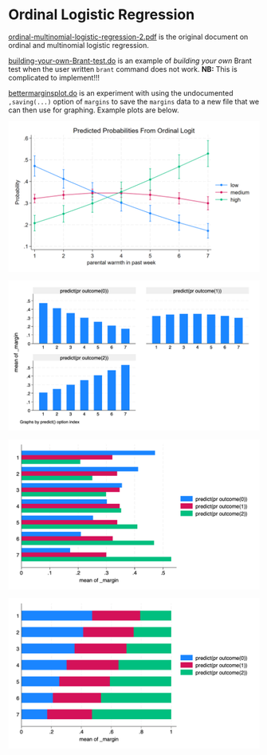 # Ordinal Logistic Regression

[ordinal-multinomial-logistic-regression-2.pdf](ordinal-multinomial-logistic-regression-2.pdf) is the original document on ordinal and multinomial logistic regression.

[building-your-own-Brant-test.do](https://github.com/agrogan1/newstuff/blob/master/categorical/ordinal-multinomial-logistic-regression-2/building-your-own-Brant-test.do) is an example of *building your own* Brant test when the user written `brant` command does not work. **NB:** This is complicated to implement!!!

[bettermarginsplot.do](bettermarginsplot.do) is an experiment with using the undocumented `,saving(...)` option of `margins` to save the `margins` data to a new file that we can then use for graphing. Example plots are below. 

![traditional marginsplot of ordinal logistic regression (1)](myologit.png)

![alternative plot of margins 2](myologit2.png)

![alternative plot of margins 3](myologit3.png)

![alternative plot of margins 4](myologit4.png)




